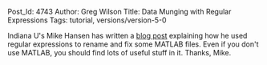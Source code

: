Post_Id: 4743
Author: Greg Wilson
Title: Data Munging with Regular Expressions
Tags: tutorial, versions/version-5-0

<p>Indiana U's Mike Hansen has written a <a href="http://synesthesiam.com/?p=81">blog post</a> explaining how he used regular expressions to rename and fix some MATLAB files. Even if you don't use MATLAB, you should find lots of useful stuff in it. Thanks, Mike.</p>
